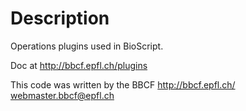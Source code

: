 Description
====================

Operations plugins used in BioScript.

Doc at http://bbcf.epfl.ch/plugins


 This code was written by the BBCF
 http://bbcf.epfl.ch/              
 webmaster.bbcf@epfl.ch            
